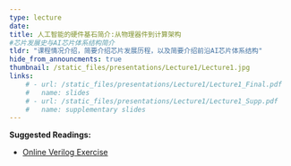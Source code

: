 ```yaml
---
type: lecture
date: 
title: 人工智能的硬件基石简介:从物理器件到计算架构
#芯片发展史与AI芯片体系结构简介
tldr: "课程情况介绍，简要介绍芯片发展历程，以及简要介绍前沿AI芯片体系结构"
hide_from_announcments: true
thumbnail: /static_files/presentations/Lecture1/Lecture1.jpg
links: 
    # - url: /static_files/presentations/Lecture1/Lecture1_Final.pdf
    #   name: slides
    # - url: /static_files/presentations/Lecture1/Lecture1_Supp.pdf
    #   name: supplementary slides
---
```

**Suggested Readings:**
- [Online Verilog Exercise](http://hdlbits.com)
